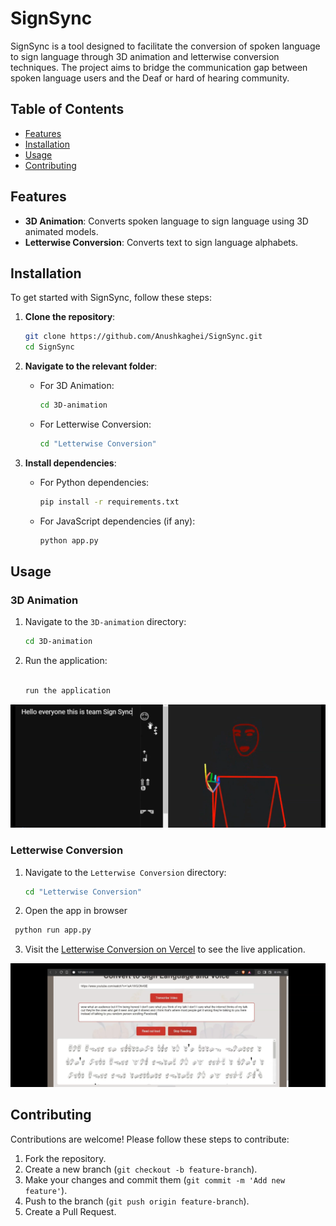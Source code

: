 # SignSync

SignSync is a tool designed to facilitate the conversion of spoken language to sign language through 3D animation and letterwise conversion techniques. The project aims to bridge the communication gap between spoken language users and the Deaf or hard of hearing community.

## Table of Contents

- [Features](#features)
- [Installation](#installation)
- [Usage](#usage)
- [Contributing](#contributing)

## Features

- **3D Animation**: Converts spoken language to sign language using 3D animated models.
- **Letterwise Conversion**: Converts text to sign language alphabets.

## Installation

To get started with SignSync, follow these steps:

1. **Clone the repository**:
    ```bash
    git clone https://github.com/Anushkaghei/SignSync.git
    cd SignSync
    ```

2. **Navigate to the relevant folder**:
    - For 3D Animation:
      ```bash
      cd 3D-animation
      ```
    - For Letterwise Conversion:
      ```bash
      cd "Letterwise Conversion"
      ```

3. **Install dependencies**:
    - For Python dependencies:
      ```bash
      pip install -r requirements.txt
      ```
    - For JavaScript dependencies (if any):
      ```bash
      python app.py
      ```

## Usage

### 3D Animation

1. Navigate to the `3D-animation` directory:
    ```bash
    cd 3D-animation
    ```
2. Run the application:
    ```bash
    
   run the application
    ```


![3D Animation Interface](3d-animation-image.png)

### Letterwise Conversion

1. Navigate to the `Letterwise Conversion` directory:
    ```bash
    cd "Letterwise Conversion"
    ```
2. Open the app in browser
 ```bash
  python run app.py
  ``` 
3. Visit the [Letterwise Conversion on Vercel](https://sign-sync.vercel.app/) to see the live application.

![Letterwise Conversion Interface](letterwise-conversion-image.png)

## Contributing

Contributions are welcome! Please follow these steps to contribute:

1. Fork the repository.
2. Create a new branch (`git checkout -b feature-branch`).
3. Make your changes and commit them (`git commit -m 'Add new feature'`).
4. Push to the branch (`git push origin feature-branch`).
5. Create a Pull Request.
